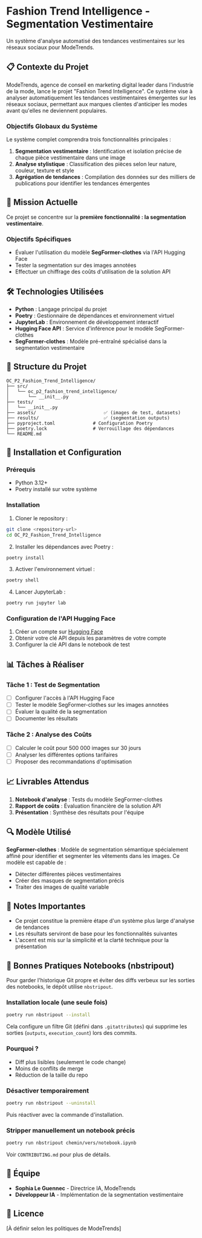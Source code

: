 # Fashion Trend Intelligence - Segmentation Vestimentaire

Un système d'analyse automatisé des tendances vestimentaires sur les réseaux sociaux pour ModeTrends.

## 📋 Contexte du Projet

ModeTrends, agence de conseil en marketing digital leader dans l'industrie de la mode, lance le projet "Fashion Trend Intelligence". Ce système vise à analyser automatiquement les tendances vestimentaires émergentes sur les réseaux sociaux, permettant aux marques clientes d'anticiper les modes avant qu'elles ne deviennent populaires.

### Objectifs Globaux du Système

Le système complet comprendra trois fonctionnalités principales :

1. **Segmentation vestimentaire** : Identification et isolation précise de chaque pièce vestimentaire dans une image
2. **Analyse stylistique** : Classification des pièces selon leur nature, couleur, texture et style
3. **Agrégation de tendances** : Compilation des données sur des milliers de publications pour identifier les tendances émergentes

## 🎯 Mission Actuelle

Ce projet se concentre sur la **première fonctionnalité : la segmentation vestimentaire**.

### Objectifs Spécifiques

-   Évaluer l'utilisation du modèle **SegFormer-clothes** via l'API Hugging Face
-   Tester la segmentation sur des images annotées
-   Effectuer un chiffrage des coûts d'utilisation de la solution API

## 🛠️ Technologies Utilisées

-   **Python** : Langage principal du projet
-   **Poetry** : Gestionnaire de dépendances et environnement virtuel
-   **JupyterLab** : Environnement de développement interactif
-   **Hugging Face API** : Service d'inférence pour le modèle SegFormer-clothes
-   **SegFormer-clothes** : Modèle pré-entraîné spécialisé dans la segmentation vestimentaire

## 📁 Structure du Projet

```
OC_P2_Fashion_Trend_Intelligence/
├── src/
│   └── oc_p2_fashion_trend_intelligence/
│       └── __init__.py
├── tests/
│   └── __init__.py
├── assets/                         ✅ (images de test, datasets)
├── results/                        ✅ (segmentation outputs)
├── pyproject.toml              # Configuration Poetry
├── poetry.lock                 # Verrouillage des dépendances
└── README.md
```

## 🚀 Installation et Configuration

### Prérequis

-   Python 3.12+
-   Poetry installé sur votre système

### Installation

1. Cloner le repository :

```bash
git clone <repository-url>
cd OC_P2_Fashion_Trend_Intelligence
```

2. Installer les dépendances avec Poetry :

```bash
poetry install
```

3. Activer l'environnement virtuel :

```bash
poetry shell
```

4. Lancer JupyterLab :

```bash
poetry run jupyter lab
```

### Configuration de l'API Hugging Face

1. Créer un compte sur [Hugging Face](https://huggingface.co/)
2. Obtenir votre clé API depuis les paramètres de votre compte
3. Configurer la clé API dans le notebook de test

## 📊 Tâches à Réaliser

### Tâche 1 : Test de Segmentation

-   [ ] Configurer l'accès à l'API Hugging Face
-   [ ] Tester le modèle SegFormer-clothes sur les images annotées
-   [ ] Évaluer la qualité de la segmentation
-   [ ] Documenter les résultats

### Tâche 2 : Analyse des Coûts

-   [ ] Calculer le coût pour 500 000 images sur 30 jours
-   [ ] Analyser les différentes options tarifaires
-   [ ] Proposer des recommandations d'optimisation

## 📈 Livrables Attendus

1. **Notebook d'analyse** : Tests du modèle SegFormer-clothes
2. **Rapport de coûts** : Évaluation financière de la solution API
3. **Présentation** : Synthèse des résultats pour l'équipe

## 🔍 Modèle Utilisé

**SegFormer-clothes** : Modèle de segmentation sémantique spécialement affiné pour identifier et segmenter les vêtements dans les images. Ce modèle est capable de :

-   Détecter différentes pièces vestimentaires
-   Créer des masques de segmentation précis
-   Traiter des images de qualité variable

## 📝 Notes Importantes

-   Ce projet constitue la première étape d'un système plus large d'analyse de tendances
-   Les résultats serviront de base pour les fonctionnalités suivantes
-   L'accent est mis sur la simplicité et la clarté technique pour la présentation

## 🧼 Bonnes Pratiques Notebooks (nbstripout)

Pour garder l'historique Git propre et éviter des diffs verbeux sur les sorties des notebooks, le dépôt utilise `nbstripout`.

### Installation locale (une seule fois)

```bash
poetry run nbstripout --install
```

Cela configure un filtre Git (défini dans `.gitattributes`) qui supprime les sorties (`outputs`, `execution_count`) lors des commits.

### Pourquoi ?

-   Diff plus lisibles (seulement le code change)
-   Moins de conflits de merge
-   Réduction de la taille du repo

### Désactiver temporairement

```bash
poetry run nbstripout --uninstall
```

Puis réactiver avec la commande d'installation.

### Stripper manuellement un notebook précis

```bash
poetry run nbstripout chemin/vers/notebook.ipynb
```

Voir `CONTRIBUTING.md` pour plus de détails.

## 👥 Équipe

-   **Sophia Le Guennec** - Directrice IA, ModeTrends
-   **Développeur IA** - Implémentation de la segmentation vestimentaire

## 📄 Licence

[À définir selon les politiques de ModeTrends]
